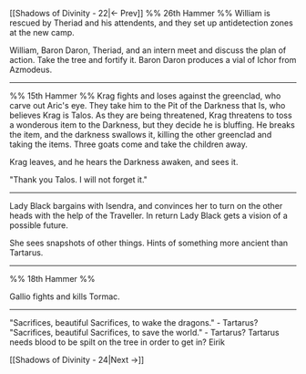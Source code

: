 [[Shadows of Divinity - 22|<- Prev]]
%%
26th Hammer
%%
William is rescued by Theriad and his attendents, and they set up antidetection zones at the new camp.

William, Baron Daron, Theriad, and an intern meet and discuss the plan of action. Take the tree and fortify it. Baron Daron produces a vial of Ichor from Azmodeus.

---

%%
15th Hammer
%%
Krag fights and loses against the greenclad, who carve out Aric's eye. They take him to the Pit of the Darkness that Is, who believes Krag is Talos. As they are being threatened, Krag threatens to toss a wonderous item to the Darkness, but they decide he is bluffing. He breaks the item, and the darkness swallows it, killing the other greenclad and taking the items. Three goats come and take the children away.

Krag leaves, and he hears the Darkness awaken, and sees it.

"Thank you Talos. I will not forget it."

---
Lady Black bargains with Isendra, and convinces her to turn on the other heads with the help of the Traveller. In return Lady Black gets a vision of a possible future. 

She sees snapshots of other things. Hints of something more ancient than Tartarus.

---

%%
18th Hammer
%%

Gallio fights and kills Tormac.

---


"Sacrifices, beautiful Sacrifices, to wake the dragons." - Tartarus?
"Sacrifices, beautiful Sacrifices, to save the world." - Tartarus?
Tartarus needs blood to be spilt on the tree in order to get in?
Eirik

[[Shadows of Divinity - 24|Next ->]]